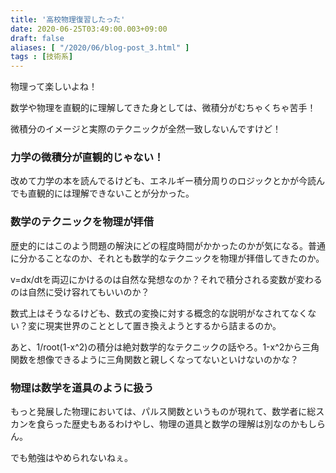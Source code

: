 ```yaml
---
title: '高校物理復習したった'
date: 2020-06-25T03:49:00.003+09:00
draft: false
aliases: [ "/2020/06/blog-post_3.html" ]
tags : [技術系]
---
```


物理って楽しいよね！

数学や物理を直観的に理解してきた身としては、微積分がむちゃくちゃ苦手！

微積分のイメージと実際のテクニックが全然一致しないんですけど！


### 力学の微積分が直観的じゃない！

改めて力学の本を読んでるけども、エネルギー積分周りのロジックとかが今読んでも直観的には理解できないことが分かった。

### 数学のテクニックを物理が拝借

歴史的にはこのよう問題の解決にどの程度時間がかかったのかが気になる。普通に分かることなのか、それとも数学的なテクニックを物理が拝借してきたのか。  

v=dx/dtを両辺にかけるのは自然な発想なのか？それで積分される変数が変わるのは自然に受け容れてもいいのか？

数式上はそうなるけども、数式の変換に対する概念的な説明がなされてなくない？変に現実世界のこととして置き換えようとするから詰まるのか。

あと、1/root(1-x^2)の積分は絶対数学的なテクニックの話やろ。1-x^2から三角関数を想像できるように三角関数と親しくなってないといけないのかな？  

### 物理は数学を道具のように扱う

もっと発展した物理においては、パルス関数というものが現れて、数学者に総スカンを食らった歴史もあるわけやし、物理の道具と数学の理解は別なのかもしらん。

でも勉強はやめられないねぇ。